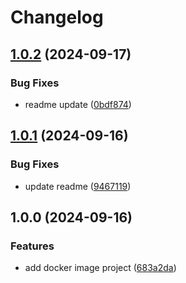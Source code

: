 # Changelog

## [1.0.2](https://github.com/LiptonB/releaseplease-test/compare/image1-v1.0.1...image1-v1.0.2) (2024-09-17)


### Bug Fixes

* readme update ([0bdf874](https://github.com/LiptonB/releaseplease-test/commit/0bdf8740ca90b6054d7ccf9847c5e198ce09e1c8))

## [1.0.1](https://github.com/LiptonB/releaseplease-test/compare/image1-v1.0.0...image1-v1.0.1) (2024-09-16)


### Bug Fixes

* update readme ([9467119](https://github.com/LiptonB/releaseplease-test/commit/94671196ffa6ef89715a15db4afb7904d9f14cd9))

## 1.0.0 (2024-09-16)


### Features

* add docker image project ([683a2da](https://github.com/LiptonB/releaseplease-test/commit/683a2daf5b9411b60fadd852b06efaf3be0f491a))
